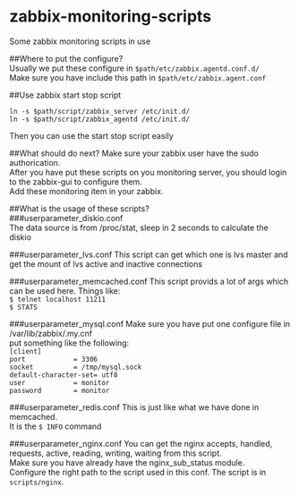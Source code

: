 zabbix-monitoring-scripts
=========================

Some zabbix monitoring scripts in use

##Where to put the configure?  
Usually we put these configure in `$path/etc/zabbix.agentd.conf.d/`  
Make sure you have include this path in `$path/etc/zabbix.agent.conf`  

##Use zabbix start stop script  

	ln -s $path/script/zabbix_server /etc/init.d/
	ln -s $path/script/zabbix_agentd /etc/init.d/

Then you can use the start stop script easily

##What should do next? 
Make sure your zabbix user have the sudo authorication.   
After you have put these scripts on you monitoring server, you should login to the zabbix-gui to configure them.  
Add these monitoring item in your zabbix.  


##What is the usage of these scripts?  
###userparameter_diskio.conf  
The data source is from /proc/stat, sleep in 2 seconds to calculate the diskio  

###userparameter_lvs.conf
This script can get which one is lvs master and get the mount of lvs active and inactive connections  

###userparameter_memcached.conf
This script provids a lot of args which can be used here. Things like:  
`$ telnet localhost 11211`  
`$ STATS`

###userparameter_mysql.conf
Make sure you have put one configure file in /var/lib/zabbix/.my.cnf  
put something like the following:  
`[client]`  
`port            = 3306`  
`socket          = /tmp/mysql.sock`  
`default-character-set= utf8`  
`user            = monitor`  
`password        = monitor`  

###userparameter_redis.conf
This is just like what we have done in memcached.  
It is the `$ INFO` command

###userparameter_nginx.conf
You can get the nginx accepts, handled, requests, active, reading, writing, waiting from this script.  
Make sure you have already have the nginx_sub_status module.  
Configure the right path to the script used in this conf. The script is in `scripts/nginx`.  
